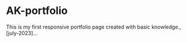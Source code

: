 # AK-portfolio
This is my first responsive portfolio page created with basic knowledge., [july-2023]...
